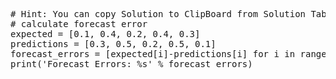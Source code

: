 <pre class="file" data-target="clipboard">
# Hint: You can copy Solution to ClipBoard from Solution Tab
# calculate forecast error
expected = [0.1, 0.4, 0.2, 0.4, 0.3]
predictions = [0.3, 0.5, 0.2, 0.5, 0.1]
forecast_errors = [expected[i]-predictions[i] for i in range(len(expected))]
print('Forecast Errors: %s' % forecast_errors)
</pre>